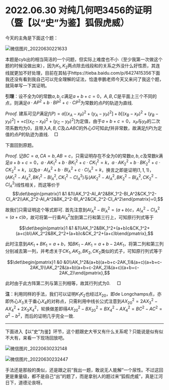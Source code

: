 # 2022.06.30 对纯几何吧3456的证明（暨【以“史”为鉴】狐假虎威）

今天的主角是下面这个题：

![微信图片_20220630221633](C:\Users\张峻铭\Desktop\图\微信图片_20220630221633.png)

本题是cyb出的相当简洁的一个问题，但实际上难度也不小（至少我第一次做这个题的时候没做出来），因为$K_1,K_2$两点除去线段和的关系之外没什么好性质，其连线就更加不好处理，目前在其帖子https://tieba.baidu.com/p/6427415356下面我还没有看到我自己可以完全理解的证法，恰逢李鹏老师今天又来问了我这个题，就简单写一下其证明。

**引理**：设不全为$0$的常数$a,b,c$满足$a+b+c=0$，$A,B,C$是平面上三个不同的点，则满足$a\cdot AP^2+b\cdot BP^2+c\cdot CP^2$为常数的点$P$的轨迹为直线.

*Proof.* 建系可见$P$满足$f(P)=a[(x_A-x_P)^2+(y_A-y_P)^2]+b[(x_B-x_P)^2+(y_B-y_P)^2]++c[(x_C-x_P)^2+(y_C-y_P)^2]$为定值，由于$a+b+c=0$，$x_P$与$y_P$的二次项系数均为$0$，且带入$A,B,C$及$\triangle ABC$的外心$O$可知此$f$并非常数，故满足$f(P)$为定值的点$P$的轨迹为直线.$\quad\Box$

下面回到原题。

*Proof.* 记$BC=a,CA=b,AB=c$，只需证明存在不全为$0$的常数$a,b,c$及常数$k$满足$a+b+c=0$，$a\cdot AK_1^2+b\cdot BK_1^2+c\cdot CK_1^2=k$，$a\cdot AK_2^2+b\cdot BK_2^2+c\cdot CK_2^2=k$，以及$a\cdot AI_A^2+b\cdot BI_A^2+c\cdot CI_A^2=k$，换言之即是证明$(1,1,1)$，$(AK_1^2-AI_A^2,BK_1^2-BI_A^2,CK_1^2-CI_A^2)$与$(AK_2^2-AI_A^2,BK_2^2-BI_A^2,CK_2^2-CI_A^2)$线性相关，而这等价于$$\det\begin{pmatrix}1 &1 &1\\AK_1^2-AI_A^2&BK_1^2-BI_A^2&CK_1^2-CI_A^2\\AK_2^2-AI_A^2&BK_2^2-BI_A^2&CK_2^2-CI_A^2\end{pmatrix}=0,$$

故我们只需证明这个等式即可. 首先注意到$AI_A^2-BI_A^2=(a+b)c$，$AI_A^2-CI_A^2=(a+c)b$，故可将第一行乘$AI_A^2$加到第二行和第三行上，可知原行列式等于

$$\det\begin{pmatrix}1 &1 &1\\AK_1^2&BK_1^2+(a+b)c&CK_1^2+(a+c)b\\AK_2^2&BK_2^2+(a+b)c&CK_2^2+(a+c)b\end{pmatrix},$$

此时注意到$AK_1+BK_1=a+b$，知$BK_1-AK_1=a+b-2AK_1$，将第二列和第三列分别减去第一列，并考虑关于$CK_1,AK_2,BK_2,CK_2$类似的式子，可知原行列式等于

$$\det\begin{pmatrix}1 &0 &0\\AK_1^2&(a+b)(a+b+c-2AK_1)&(a+c)(a+b+c-2AK_1)\\AK_2^2&(a+b)(a+b+c-2AK_2)&(a+c)(a+b+c-2AK_2)\end{pmatrix},$$

此时由于此方阵第二列与第三列相等，故其行列式为$0$. $\quad\Box$

**注**：利用同样的手法，我们可以证明$K_1K_2$也经过$X_{20}$，即de Longchamps点，亦即外心$X_3$关于垂心$X_4$的对称点，只需利用中线长公式注意到$AX_{20}^2=2AX_3^2-AX_4^2+2X_3X_4^2$，轮换做差即得$AX_{20}^2-BX_{20}^2=BX_4^2-AX_4^2=BC^2-AC^2=a^2-b^2$，而后的证明几乎完全一致.

****

下面进入【以“史”为鉴】环节，这个题跟史大爷又有什么关系呢？只能说是似有似不大有，来看一下现场回放吧。

![微信图片_20220630232148](C:\Users\张峻铭\Desktop\图\微信图片_20220630232148.jpg)

![微信图片_20220630232447](C:\Users\张峻铭\Desktop\图\微信图片_20220630232447.jpg)

手法还是那般的类似，还是跟之前“我出一题，敢说无人能解”一个尿性。不过这回更是重量级，都不是自己“出”的题了，而是拿别人的题过来“狐假虎威”，真是江河日下，道德沦丧呀。